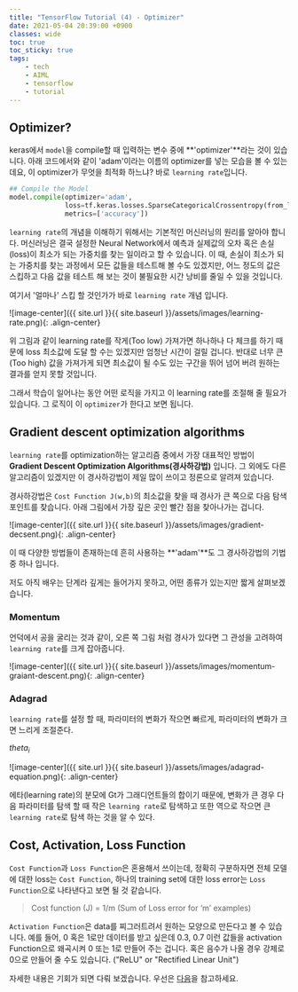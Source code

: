 ```yaml
---
title: "TensorFlow Tutorial (4) - Optimizer"
date: 2021-05-04 20:39:00 +0900
classes: wide
toc: true
toc_sticky: true
tags:
    - tech
    - AIML
    - tensorflow
    - tutorial
---
```


## Optimizer?

keras에서 `model`을 compile할 때 입력하는 변수 중에 **'optimizer'**라는 것이 있습니다. 아래 코드에서와 같이 'adam'이라는 이름의 optimizer를 넣는 모습을 볼 수 있는데요, 이 optimizer가 무엇을 최적화 하느냐? 바로 `learning rate`입니다. 

```python
## Compile the Model
model.compile(optimizer='adam',
              loss=tf.keras.losses.SparseCategoricalCrossentropy(from_logits=True),
              metrics=['accuracy'])
```
`learning rate`의 개념을 이해하기 위해서는 기본적인 머신러닝의 원리를 알아야 합니다. 머신러닝은 결국 설정한 Neural Network에서 예측과 실제값의 오차 혹은 손실(loss)이 최소가 되는 가중치를 찾는 일이라고 할 수 있습니다. 이 때, 손실이 최소가 되는 가중치를 찾는 과정에서 모든 값들을 테스트해 볼 수도 있겠지만, 어느 정도의 값은 스킵하고 다음 값을 테스트 해 보는 것이 불필요한 시간 낭비를 줄일 수 있을 것입니다.

여기서 '얼마나' 스킵 할 것인가가 바로 `learning rate` 개념 입니다.

![image-center]({{ site.url }}{{ site.baseurl }}/assets/images/learning-rate.png){: .align-center}

위 그림과 같이 learning rate를 작게(Too low) 가져가면 하나하나 다 체크를 하기 때문에 loss 최소값에 도달 할 수는 있겠지만 엄청난 시간이 걸릴 겁니다. 반대로 너무 큰(Too high) 값을 가져가게 되면 최소값이 될 수도 있는 구간을 뛰어 넘어 버려 원하는 결과를 얻지 못할 것입니다.

그래서 학습이 일어나는 동안 어떤 로직을 가지고 이 learning rate를 조절해 줄 필요가 있습니다. 그 로직이 이 `optimizer`가 한다고 보면 됩니다.

## Gradient descent optimization algorithms

`learning rate`를 optimization하는 알고리즘 중에서 가장 대표적인 방법이 **Gradient Descent Optimization Algorithms(경사하강법)** 입니다. 그 외에도 다른 알고리즘이 있겠지만 이 경사하강법이 제일 많이 쓰이고 정론으로 알려져 있습니다.

경사하강법은 `Cost Function J(w,b)`의 최소값을 찾을 때 경사가 큰 쪽으로 다음 탐색 포인트를 찾습니다. 아래 그림에서 가장 깊은 곳인 빨간 점을 찾아나가는 겁니다.

![image-center]({{ site.url }}{{ site.baseurl }}/assets/images/gradient-decsent.png){: .align-center}

이 때 다양한 방법들이 존재하는데 흔히 사용하는 **'adam'**도 그 경사하강법의 기법 중 하나 입니다.

저도 아직 배우는 단계라 깊게는 들어가지 못하고, 어떤 종류가 있는지만 짧게 살펴보겠습니다.
### Momentum

언덕에서 공을 굴리는 것과 같이, 오른 쪽 그림 처럼 경사가 있다면 그 관성을 고려하여 `learning rate`를 크게 잡아줍니다.

![image-center]({{ site.url }}{{ site.baseurl }}/assets/images/momentum-graiant-descent.png){: .align-center}

### Adagrad

`learning rate`를 설정 할 때, 파라미터의 변화가 작으면 빠르게, 파라미터의 변화가 크면 느리게 조절준다.

$theta_i$

![image-center]({{ site.url }}{{ site.baseurl }}/assets/images/adagrad-equation.png){: .align-center}

에타(learning rate)의 분모에 Gt가 그래디언트들의 합이기 때문에, 변화가 큰 경우 다음 파라미터를 탐색 할 때 작은 `learning rate`로 탐색하고 또한 역으로 작으면 큰 `learning rate`로 탐색 하는 것을 알 수 있다.


## Cost, Activation, Loss Function

`Cost Function`과 `Loss Function`은 혼용해서 쓰이는데, 정확히 구분하자면 전체 모델에 대한 loss는 `Cost Function`, 하나의 training set에 대한 loss error는 `Loss Function`으로 나타낸다고 보면 될 것 같습니다.

> Cost function (J) = 1/m (Sum of Loss error for ‘m’ examples)

`Activation Function`은 data를 찌그러트려서 원하는 모양으로 만든다고 볼 수 있습니다. 예를 들어, 0 혹은 1로만 데이터를 받고 싶은데 0.3, 0.7 이런 값들을 activation Function으로 왜곡시켜 0 또는 1로 만들어 주는 겁니다. 혹은 음수가 나올 경우 강제로 0으로 만들어 줄 수도 있습니다. ("ReLU" or "Rectified Linear Unit")

자세한 내용은 기회가 되면 다뤄 보겠습니다. 우선은 [다음](https://medium.com/@zeeshanmulla/cost-activation-loss-function-neural-network-deep-learning-what-are-these-91167825a4de)을 참고하세요.